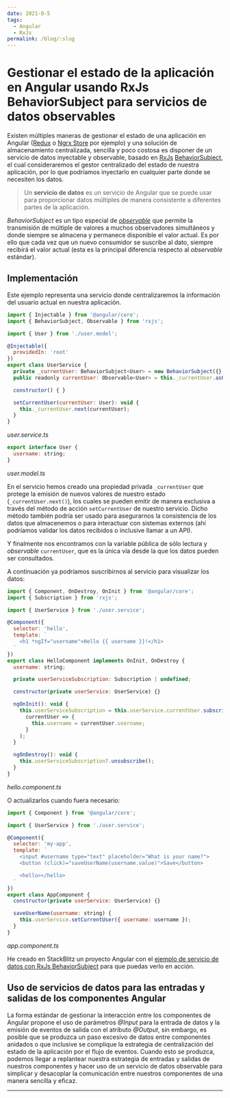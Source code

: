 ```yaml
---
date: 2021-8-5
tags:
  - Angular
  - RxJs
permalink: /blog/:slug
---
```


# Gestionar el estado de la aplicación en Angular usando RxJs BehaviorSubject para servicios de datos observables

<social-share class="social-share--header" />

Existen múltiples maneras de gestionar el estado de una aplicación en Angular ([Redux](https://github.com/angular-redux/platform) o [Ngrx Store](https://ngrx.io/guide/store) por ejemplo) y una solución de almacenamiento centralizada, sencilla y poco costosa es disponer de un servicio de datos inyectable y observable, basado en [RxJs](https://rxjs.dev/) [BehaviorSubject](https://rxjs.dev/api/index/class/BehaviorSubject), el cual consideraremos el gestor centralizado del estado de nuestra aplicación, por lo que podríamos inyectarlo en cualquier parte donde se necesiten los datos.

> Un **servicio de datos** es un servicio de Angular que se puede usar para proporcionar datos múltiples de manera consistente a diferentes partes de la aplicación.

_BehaviorSubject_ es un tipo especial de _[observable](https://angular.io/guide/observables)_ que permite la transmisión de múltiple de valores a muchos observadores simultáneos y donde siempre se almacena y permanece disponible el valor actual. Es por ello que cada vez que un nuevo consumidor se suscribe al dato, siempre recibirá el valor actual (esta es la principal diferencia respecto al _observable_ estándar).

## Implementación

Este ejemplo representa una servicio donde centralizaremos la información del usuario actual en nuestra aplicación.

``` js
import { Injectable } from '@angular/core';
import { BehaviorSubject, Observable } from 'rxjs';

import { User } from './user.model';

@Injectable({
  providedIn: 'root'
})
export class UserService {
  private _currentUser: BehaviorSubject<User> = new BehaviorSubject({} as User);
  public readonly currentUser: Observable<User> = this._currentUser.asObservable();

  constructor() { }

  setCurrentUser(currentUser: User): void {
    this._currentUser.next(currentUser);
  }
}
```
_user.service.ts_

``` js
export interface User {
  username: string;
}
```
_user.model.ts_

En el servicio hemos creado una propiedad privada `_currentUser` que protege la emisión de nuevos valores de nuestro estado (`_currentUser.next()`), los cuales se pueden emitir de manera exclusiva a través del método de acción `setCurrentUser` de nuestro servicio. Dicho método también podría ser usado para asegurarnos la consistencia de los datos que almacenemos o para interactuar con sistemas externos (ahí podríamos validar los datos recibidos o inclusive llamar a un API).

Y finalmente nos encontramos con la variable pública de sólo lectura y _observable_ `currentUser`, que es la única vía desde la que los datos pueden ser consultados.

A continuación ya podríamos suscribirnos al servicio para visualizar los datos:

``` js
import { Component, OnDestroy, OnInit } from '@angular/core';
import { Subscription } from 'rxjs';

import { UserService } from './user.service';

@Component({
  selector: 'hello',
  template: `
    <h1 *ngIf="username">Hello {{ username }}!</h1>
  `
})
export class HelloComponent implements OnInit, OnDestroy {
  username: string;

  private userServiceSubscription: Subscription | undefined;

  constructor(private userService: UserService) {}

  ngOnInit(): void {
    this.userServiceSubscription = this.userService.currentUser.subscribe(
      currentUser => {
        this.username = currentUser.username;
      }
    );
  }

  ngOnDestroy(): void {
    this.userServiceSubscription?.unsubscribe();
  }
}
```
_hello.component.ts_


O actualizarlos cuando fuera necesario:

``` js
import { Component } from '@angular/core';

import { UserService } from './user.service';

@Component({
  selector: 'my-app',
  template: `
    <input #username type="text" placeholder="What is your name?">
    <button (click)="saveUserName(username.value)">Save</button>

    <hello></hello>
  `
})
export class AppComponent {
  constructor(private userService: UserService) {}

  saveUserName(username: string) {
    this.userService.setCurrentUser({ username: username });
  }
}
```
_app.component.ts_

He creado en StackBlitz un proyecto Angular con el [ejemplo de servicio de datos con RxJs BehaviorSubject](https://stackblitz.com/edit/angular-testing-service-data-with-rxjs-behaviorsubject) para que puedas verlo en acción.


## Uso de servicios de datos para las entradas y salidas de los componentes Angular

La forma estándar de gestionar la interacción entre los componentes de Angular propone el uso de parámetros _@Input_ para la entrada de datos y la emisión de eventos de salida con el atributo _@Output_, sin embargo, es posible que se produzca un paso excesivo de datos entre componentes anidados o que inclusive se complique la estrategia de centralización del estado de la aplicación por el flujo de eventos. Cuando esto se produzca, podemos llegar a replantear nuestra estrategia de entradas y salidas de nuestros componentes y hacer uso de un servicio de datos observable para simplicar y desacoplar la comunicación entre nuestros componentes de una manera sencilla y eficaz.

---
<social-share class="social-share--footer" />
